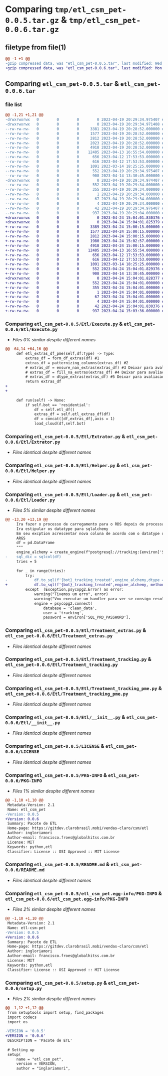 # Comparing `tmp/etl_csm_pet-0.0.5.tar.gz` & `tmp/etl_csm_pet-0.0.6.tar.gz`

## filetype from file(1)

```diff
@@ -1 +1 @@
-gzip compressed data, was "etl_csm_pet-0.0.5.tar", last modified: Wed Apr 19 20:29:34 2023, max compression
+gzip compressed data, was "etl_csm_pet-0.0.6.tar", last modified: Mon Apr 24 15:04:01 2023, max compression
```

## Comparing `etl_csm_pet-0.0.5.tar` & `etl_csm_pet-0.0.6.tar`

### file list

```diff
@@ -1,21 +1,21 @@
-drwxrwxrwx   0        0        0        0 2023-04-19 20:29:34.975407 etl_csm_pet-0.0.5/
-drwxrwxrwx   0        0        0        0 2023-04-19 20:29:34.971408 etl_csm_pet-0.0.5/Etl/
--rw-rw-rw-   0        0        0     3381 2023-04-19 20:28:52.000000 etl_csm_pet-0.0.5/Etl/Execute.py
--rw-rw-rw-   0        0        0     1577 2023-04-19 20:28:52.000000 etl_csm_pet-0.0.5/Etl/Extrator.py
--rw-rw-rw-   0        0        0     2812 2023-04-19 20:28:52.000000 etl_csm_pet-0.0.5/Etl/Helper.py
--rw-rw-rw-   0        0        0     2023 2023-04-19 20:28:52.000000 etl_csm_pet-0.0.5/Etl/Loader.py
--rw-rw-rw-   0        0        0     4918 2023-04-19 20:28:52.000000 etl_csm_pet-0.0.5/Etl/Treatment_extras.py
--rw-rw-rw-   0        0        0    12405 2023-04-13 16:55:54.000000 etl_csm_pet-0.0.5/Etl/Treatment_tracking.py
--rw-rw-rw-   0        0        0      656 2023-04-12 17:53:53.000000 etl_csm_pet-0.0.5/Etl/Treatment_tracking_pme.py
--rw-rw-rw-   0        0        0      616 2023-04-12 17:53:53.000000 etl_csm_pet-0.0.5/Etl/__init__.py
--rw-rw-rw-   0        0        0     1091 2023-03-14 18:25:25.000000 etl_csm_pet-0.0.5/LICENSE
--rw-rw-rw-   0        0        0      552 2023-04-19 20:29:34.975407 etl_csm_pet-0.0.5/PKG-INFO
--rw-rw-rw-   0        0        0      908 2023-04-14 13:30:45.000000 etl_csm_pet-0.0.5/README.md
-drwxrwxrwx   0        0        0        0 2023-04-19 20:29:34.974407 etl_csm_pet-0.0.5/etl_csm_pet.egg-info/
--rw-rw-rw-   0        0        0      552 2023-04-19 20:29:34.000000 etl_csm_pet-0.0.5/etl_csm_pet.egg-info/PKG-INFO
--rw-rw-rw-   0        0        0      355 2023-04-19 20:29:34.000000 etl_csm_pet-0.0.5/etl_csm_pet.egg-info/SOURCES.txt
--rw-rw-rw-   0        0        0        1 2023-04-19 20:29:34.000000 etl_csm_pet-0.0.5/etl_csm_pet.egg-info/dependency_links.txt
--rw-rw-rw-   0        0        0       67 2023-04-19 20:29:34.000000 etl_csm_pet-0.0.5/etl_csm_pet.egg-info/requires.txt
--rw-rw-rw-   0        0        0        4 2023-04-19 20:29:34.000000 etl_csm_pet-0.0.5/etl_csm_pet.egg-info/top_level.txt
--rw-rw-rw-   0        0        0       42 2023-04-19 20:29:34.976407 etl_csm_pet-0.0.5/setup.cfg
--rw-rw-rw-   0        0        0      937 2023-04-19 20:29:04.000000 etl_csm_pet-0.0.5/setup.py
+drwxrwxrwx   0        0        0        0 2023-04-24 15:04:01.830376 etl_csm_pet-0.0.6/
+drwxrwxrwx   0        0        0        0 2023-04-24 15:04:01.825379 etl_csm_pet-0.0.6/Etl/
+-rw-rw-rw-   0        0        0     3389 2023-04-24 15:00:15.000000 etl_csm_pet-0.0.6/Etl/Execute.py
+-rw-rw-rw-   0        0        0     1577 2023-04-24 15:00:15.000000 etl_csm_pet-0.0.6/Etl/Extrator.py
+-rw-rw-rw-   0        0        0     2812 2023-04-24 15:00:15.000000 etl_csm_pet-0.0.6/Etl/Helper.py
+-rw-rw-rw-   0        0        0     1980 2023-04-24 15:02:57.000000 etl_csm_pet-0.0.6/Etl/Loader.py
+-rw-rw-rw-   0        0        0     4918 2023-04-24 15:00:15.000000 etl_csm_pet-0.0.6/Etl/Treatment_extras.py
+-rw-rw-rw-   0        0        0    12405 2023-04-13 16:55:54.000000 etl_csm_pet-0.0.6/Etl/Treatment_tracking.py
+-rw-rw-rw-   0        0        0      656 2023-04-12 17:53:53.000000 etl_csm_pet-0.0.6/Etl/Treatment_tracking_pme.py
+-rw-rw-rw-   0        0        0      616 2023-04-12 17:53:53.000000 etl_csm_pet-0.0.6/Etl/__init__.py
+-rw-rw-rw-   0        0        0     1091 2023-03-14 18:25:25.000000 etl_csm_pet-0.0.6/LICENSE
+-rw-rw-rw-   0        0        0      552 2023-04-24 15:04:01.829376 etl_csm_pet-0.0.6/PKG-INFO
+-rw-rw-rw-   0        0        0      908 2023-04-14 13:30:45.000000 etl_csm_pet-0.0.6/README.md
+drwxrwxrwx   0        0        0        0 2023-04-24 15:04:01.828377 etl_csm_pet-0.0.6/etl_csm_pet.egg-info/
+-rw-rw-rw-   0        0        0      552 2023-04-24 15:04:01.000000 etl_csm_pet-0.0.6/etl_csm_pet.egg-info/PKG-INFO
+-rw-rw-rw-   0        0        0      355 2023-04-24 15:04:01.000000 etl_csm_pet-0.0.6/etl_csm_pet.egg-info/SOURCES.txt
+-rw-rw-rw-   0        0        0        1 2023-04-24 15:04:01.000000 etl_csm_pet-0.0.6/etl_csm_pet.egg-info/dependency_links.txt
+-rw-rw-rw-   0        0        0       67 2023-04-24 15:04:01.000000 etl_csm_pet-0.0.6/etl_csm_pet.egg-info/requires.txt
+-rw-rw-rw-   0        0        0        4 2023-04-24 15:04:01.000000 etl_csm_pet-0.0.6/etl_csm_pet.egg-info/top_level.txt
+-rw-rw-rw-   0        0        0       42 2023-04-24 15:04:01.830376 etl_csm_pet-0.0.6/setup.cfg
+-rw-rw-rw-   0        0        0      937 2023-04-24 15:03:36.000000 etl_csm_pet-0.0.6/setup.py
```

### Comparing `etl_csm_pet-0.0.5/Etl/Execute.py` & `etl_csm_pet-0.0.6/Etl/Execute.py`

 * *Files 0% similar despite different names*

```diff
@@ -64,14 +64,16 @@
     def etl_extras_df_pme(self,df:Type) -> Type:
         extras_df = form_df_extras(df) #1
         extras_df = patternizing_columns(extras_df) #2
         # extras_df = ensure_nan_extras(extras_df) #3 Deixar para avaliacao
         # extras_df = fill_na_extras(extras_df) #4 Deixar para avaliacao
         # extras_df = dtype_extras(extras_df) #5 Deixar para avaliacao
         return extras_df
+    
+
 
     def run(self) -> None:
         if self.bot == 'residential':
             df = self.etl_df()
             extras_df = self.etl_extras_df(df)
             df = concat([df,extras_df],axis = 1)
             load_cloud(df,self.bot)
```

### Comparing `etl_csm_pet-0.0.5/Etl/Extrator.py` & `etl_csm_pet-0.0.6/Etl/Extrator.py`

 * *Files identical despite different names*

### Comparing `etl_csm_pet-0.0.5/Etl/Helper.py` & `etl_csm_pet-0.0.6/Etl/Helper.py`

 * *Files identical despite different names*

### Comparing `etl_csm_pet-0.0.5/Etl/Loader.py` & `etl_csm_pet-0.0.6/Etl/Loader.py`

 * *Files 5% similar despite different names*

```diff
@@ -13,20 +13,19 @@
     Ira fazer o processo de carregamento para o RDS depois de processado.
     Ira estipular os datatype para sqlalchemy
     Em seu excption acrescentar nova coluna de acordo com o datatype que ela precisa
     ARGS
     df = pd.DataFrame
     """
     engine_alchemy = create_engine(f"postgresql://tracking:{environ['SQL_PET_PASSWORD']}@pet-avi-chatbot-tracking-db.clarobrasil.mobi:5432/clean_data")
-    sql_dic = sqlcol(df) 
     tries = 5
 
     for _ in range(tries):
         try:
-            df.to_sql(f'{bot}_tracking_treated',engine_alchemy,dtype = sql_dic ,method = psql_insert_copy,if_exists='append',index = False,chunksize = 10000)
+            df.to_sql(f'{bot}_tracking_treated',engine_alchemy, method = psql_insert_copy,if_exists='append',index = False,chunksize = 10000)
         except  (Exception,psycopg2.Error) as error:
             warning("Tivemos um erro", error)
             warning("Vou executar um handler para ver se consigo resolver!")         
             engine = psycopg2.connect(
                 database = 'clean_data',
                 user = 'tracking',
                 password = environ['SQL_PRD_PASSWORD'],
```

### Comparing `etl_csm_pet-0.0.5/Etl/Treatment_extras.py` & `etl_csm_pet-0.0.6/Etl/Treatment_extras.py`

 * *Files identical despite different names*

### Comparing `etl_csm_pet-0.0.5/Etl/Treatment_tracking.py` & `etl_csm_pet-0.0.6/Etl/Treatment_tracking.py`

 * *Files identical despite different names*

### Comparing `etl_csm_pet-0.0.5/Etl/Treatment_tracking_pme.py` & `etl_csm_pet-0.0.6/Etl/Treatment_tracking_pme.py`

 * *Files identical despite different names*

### Comparing `etl_csm_pet-0.0.5/Etl/__init__.py` & `etl_csm_pet-0.0.6/Etl/__init__.py`

 * *Files identical despite different names*

### Comparing `etl_csm_pet-0.0.5/LICENSE` & `etl_csm_pet-0.0.6/LICENSE`

 * *Files identical despite different names*

### Comparing `etl_csm_pet-0.0.5/PKG-INFO` & `etl_csm_pet-0.0.6/PKG-INFO`

 * *Files 1% similar despite different names*

```diff
@@ -1,10 +1,10 @@
 Metadata-Version: 2.1
 Name: etl_csm_pet
-Version: 0.0.5
+Version: 0.0.6
 Summary: Pacote de ETL
 Home-page: https://gitdev.clarobrasil.mobi/vendas-claro/csm/etl
 Author: ingloriamori
 Author-email: francisco.froes@globalhitss.com.br
 License: MIT
 Keywords: python,etl
 Classifier: License :: OSI Approved :: MIT License
```

### Comparing `etl_csm_pet-0.0.5/README.md` & `etl_csm_pet-0.0.6/README.md`

 * *Files identical despite different names*

### Comparing `etl_csm_pet-0.0.5/etl_csm_pet.egg-info/PKG-INFO` & `etl_csm_pet-0.0.6/etl_csm_pet.egg-info/PKG-INFO`

 * *Files 2% similar despite different names*

```diff
@@ -1,10 +1,10 @@
 Metadata-Version: 2.1
 Name: etl-csm-pet
-Version: 0.0.5
+Version: 0.0.6
 Summary: Pacote de ETL
 Home-page: https://gitdev.clarobrasil.mobi/vendas-claro/csm/etl
 Author: ingloriamori
 Author-email: francisco.froes@globalhitss.com.br
 License: MIT
 Keywords: python,etl
 Classifier: License :: OSI Approved :: MIT License
```

### Comparing `etl_csm_pet-0.0.5/setup.py` & `etl_csm_pet-0.0.6/setup.py`

 * *Files 2% similar despite different names*

```diff
@@ -1,12 +1,12 @@
 from setuptools import setup, find_packages
 import codecs
 import os
 
-VERSION = '0.0.5'
+VERSION = '0.0.6'
 DESCRIPTION = 'Pacote de ETL'
 
 # Setting up
 setup(
     name = "etl_csm_pet",
     version = VERSION,
     author = "ingloriamori",
```

